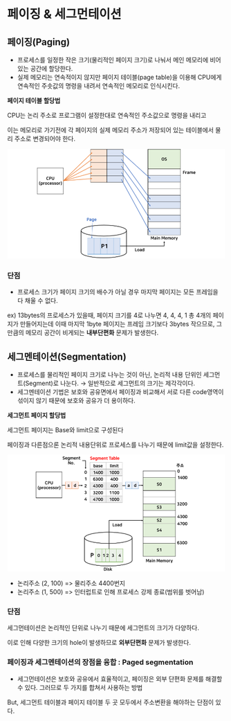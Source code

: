 # 페이징 & 세그먼테이션

## 페이징(Paging)

- 프로세스를 일정한 작은 크기(물리적인 페이지 크기)로 나눠서 메인 메모리에 비어있는 공간에 할당한다.
- 실제 메모리는 연속적이지 않지만 페이지 테이블(page table)을 이용해 CPU에게 연속적인 주솟값의 명령을 내려서 연속적인 메모리로 인식시킨다.

**페이지 테이블 할당법**

CPU는 논리 주소로 프로그램이 설정한대로 연속적인 주소값으로 명령을 내리고

이는 메모리로 가기전에 각 페이지의 실제 메모리 주소가 저장되어 있는 테이블에서 물리 주소로 변경되어야 한다.

![image](./image/image1.png)

### 단점

- 프로세스 크기가 페이지 크기의 배수가 아닐 경우 마지막 페이지는 모든 프레임을 다 채울 수 없다.

ex) 13bytes의 프로세스가 있을때, 페이지 크기를 4로 나누면 4, 4, 4, 1 총 4개의 페이지가 만들어지는데 이때 마지막 1byte 페이지는 프레임 크기보다 3bytes 작으므로, 그만큼의 메모리 공간이 비게되는 **내부단편화** 문제가 발생한다.

## 세그멘테이션(Segmentation)

- 프로세스를 물리적인 페이지 크기로 나누는 것이 아닌,
  논리적 내용 단위인 세그먼트(Segment)로 나눈다.
  → 일반적으로 세그먼트의 크기는 제각각이다.
- 세그멘테이션 기법은 보호와 공유면에서 페이징과 비교해서 서로 다른 code영역이 섞이지 않기 때문에 보호와 공유가 더 용이하다.

**세그먼트 페이지 할당법**

세그먼트 페이지는 Base와 limit으로 구성된다

페이징과 다른점으론 논리적 내용단위로 프로세스를 나누기 때문에 limit값을 설정한다.

![image](./image/image2.png)

- 논리주소 (2, 100) => 물리주소 4400번지
- 논리주소 (1, 500) => 인터럽트로 인해 프로세스 강제 종료(범위를 벗어남)

### 단점

세그먼테이션은 논리적인 단위로 나누기 때문에 세그먼트의 크기가 다양하다.

이로 인해 다양한 크기의 hole이 발생하므로 **외부단편화** 문제가 발생한다.

### 페이징과 세그멘테이션의 장점을 융합 : Paged segmentation

- 세그먼테이션은 보호와 공유에서 효율적이고, 페이징은 외부 단편화 문제를 해결할 수 있다.
  그러므로 두 가지를 합쳐서 사용하는 방법

But, 세그먼트 테이블과 페이지 테이블 두 곳 모두에서 주소변환을 해야하는 단점이 있다.
